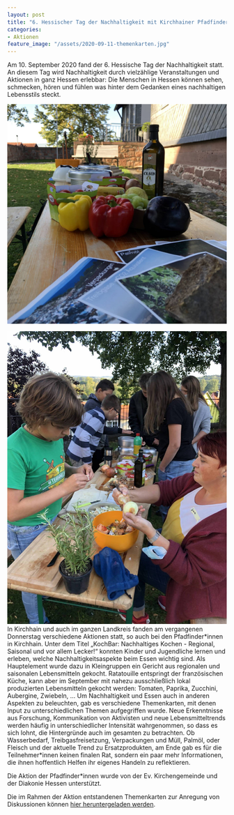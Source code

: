```yaml
---
layout: post
title: "6. Hessischer Tag der Nachhaltigkeit mit Kirchhainer Pfadfindern"
categories:
- Aktionen
feature_image: "/assets/2020-09-11-themenkarten.jpg"
---
```


Am 10. September 2020 fand der 6. Hessische Tag der Nachhaltigkeit statt. An diesem Tag wird Nachhaltigkeit durch vielzählige Veranstaltungen und Aktionen in ganz Hessen erlebbar: Die Menschen in Hessen können sehen, schmecken, hören und fühlen was hinter dem Gedanken eines nachhaltigen Lebensstils steckt.

![Lebensmittel und Themenkarten für die Aktion zum Nachhaltigkeitstag](/assets/2020-09-11-aufbau.jpg)

![Pfadfinder\*innen schnippeln regionales und saisonales Gemüse](/assets/2020-09-11-schnippeln.jpg#onethird#left) In Kirchhain und auch im ganzen Landkreis fanden am vergangenen Donnerstag verschiedene Aktionen statt, so auch bei den Pfadfinder\*innen in Kirchhain. Unter dem Titel „KochBar: Nachhaltiges Kochen - Regional, Saisonal und vor allem Lecker!“ konnten Kinder und Jugendliche lernen und erleben, welche Nachhaltigkeitsaspekte beim Essen wichtig sind. Als Hauptelement wurde dazu in Kleingruppen ein Gericht aus regionalen und saisonalen Lebensmitteln gekocht. Ratatouille entspringt der französischen Küche, kann aber im September mit nahezu ausschließlich lokal produzierten Lebensmitteln gekocht werden: Tomaten, Paprika, Zucchini, Aubergine, Zwiebeln, ...
Um Nachhaltigkeit und Essen auch in anderen Aspekten zu beleuchten, gab es verschiedene Themenkarten, mit denen Input zu unterschiedlichen Themen aufgegriffen wurde. Neue Erkenntnisse aus Forschung, Kommunikation von Aktivisten und neue Lebensmitteltrends werden häufig in unterschiedlicher Intensität wahrgenommen, so dass es sich lohnt, die Hintergründe auch im gesamten zu betrachten. Ob Wasserbedarf, Treibgasfreisetzung, Verpackungen und Müll, Palmöl, oder Fleisch und der aktuelle Trend zu Ersatzprodukten, am Ende gab es für die Teilnehmer\*innen keinen finalen Rat, sondern ein paar mehr Informationen, die ihnen hoffentlich Helfen ihr eigenes Handeln zu reflektieren. 

Die Aktion der Pfadfinder\*innen wurde von der Ev. Kirchengemeinde und der Diakonie Hessen unterstützt.

Die im Rahmen der Aktion entstandenen Themenkarten zur Anregung von Diskussionen können [hier heruntergeladen werden](/assets/themenkarten_nachhaltigkeit.pdf).